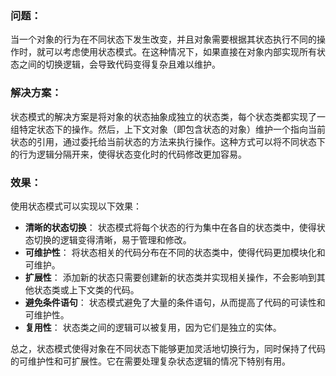 ### 问题：

当一个对象的行为在不同状态下发生改变，并且对象需要根据其状态执行不同的操作时，就可以考虑使用状态模式。在这种情况下，如果直接在对象内部实现所有状态之间的切换逻辑，会导致代码变得复杂且难以维护。

### 解决方案：

状态模式的解决方案是将对象的状态抽象成独立的状态类，每个状态类都实现了一组特定状态下的操作。然后，上下文对象（即包含状态的对象）维护一个指向当前状态的引用，通过委托给当前状态的方法来执行操作。这种方式可以将不同状态下的行为逻辑分隔开来，使得状态变化时的代码修改更加容易。

### 效果：

使用状态模式可以实现以下效果：

* **清晰的状态切换**： 状态模式将每个状态的行为集中在各自的状态类中，使得状态切换的逻辑变得清晰，易于管理和修改。
* **可维护性**： 将状态相关的代码分布在不同的状态类中，使得代码更加模块化和可维护。
* **扩展性**： 添加新的状态只需要创建新的状态类并实现相关操作，不会影响到其他状态类或上下文类的代码。
* **避免条件语句**： 状态模式避免了大量的条件语句，从而提高了代码的可读性和可维护性。
* **复用性**： 状态类之间的逻辑可以被复用，因为它们是独立的实体。

总之，状态模式使得对象在不同状态下能够更加灵活地切换行为，同时保持了代码的可维护性和可扩展性。它在需要处理复杂状态逻辑的情况下特别有用。